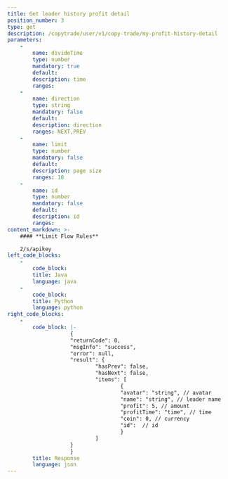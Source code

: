 ```yaml
---
title: Get leader history profit detail
position_number: 3
type: get
description: /copytrade/user/v1/copy-trade/my-profit-history-detail
parameters:
    -
        name: divideTime
        type: number
        mandatory: true
        default:
        description: time
        ranges:
    -
        name: direction
        type: string
        mandatory: false
        default:
        description: direction
        ranges: NEXT,PREV
    -
        name: limit
        type: number
        mandatory: false
        default:
        description: page size
        ranges: 10
    -
        name: id
        type: number
        mandatory: false
        default:
        description: id
        ranges:
content_markdown: >-
    #### **Limit Flow Rules**

    2/s/apikey
left_code_blocks:
    -
        code_block:
        title: Java
        language: java
    -
        code_block:
        title: Python
        language: python
right_code_blocks:
    -
        code_block: |-
                    {
                    "returnCode": 0,
                    "msgInfo": "success",
                    "error": null,
                    "result": {
                            "hasPrev": false,
                            "hasNext": false,
                            "items": [
                                    {
                                    "avatar": "string", // avatar
                                    "name": "string", // leader name
                                    "profit": 5, // amount
                                    "profitTime": "time", // time
                                    "coin": 0, // currency
                                    "id":  // id
                                    }
                            ]
                    }
                    }
        title: Response
        language: json
---
```

